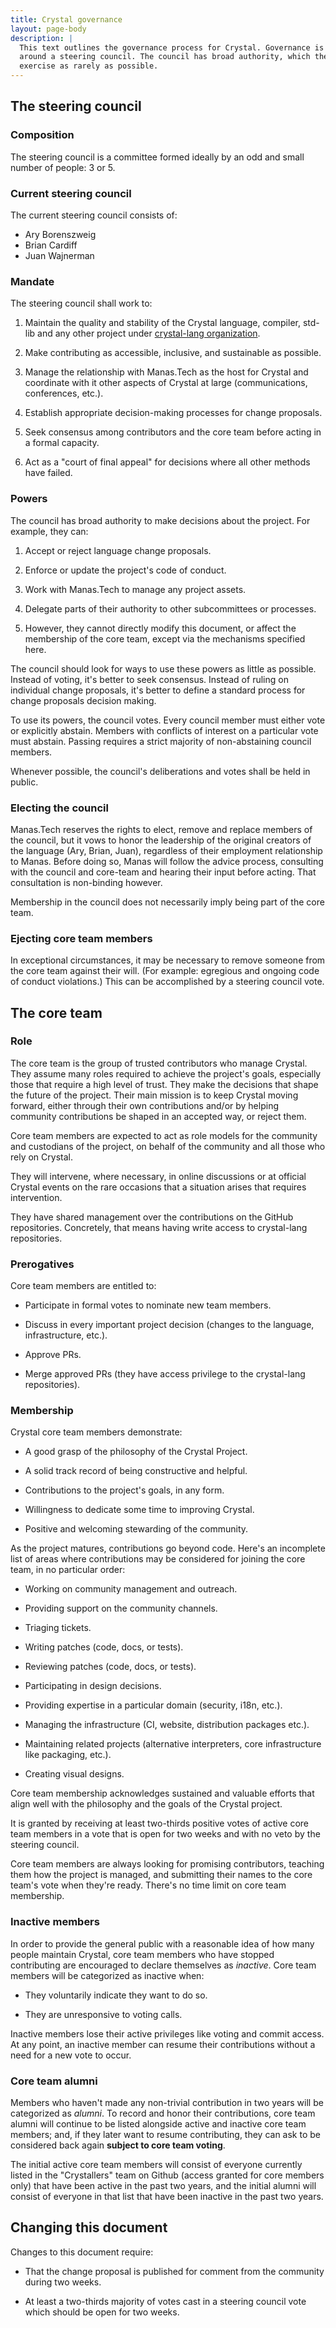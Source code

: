 ```yaml
---
title: Crystal governance
layout: page-body
description: |
  This text outlines the governance process for Crystal. Governance is based
  around a steering council. The council has broad authority, which they seek to
  exercise as rarely as possible.
---
```


## The steering council

### Composition

The steering council is a committee formed ideally by an odd and small number of
people: 3 or 5.

### Current steering council

The current steering council consists of:

- Ary Borenszweig
- Brian Cardiff
- Juan Wajnerman

### Mandate

The steering council shall work to:

1. Maintain the quality and stability of the Crystal language, compiler, std-lib
   and any other project under [crystal-lang organization](http://github.com/crystal-lang).

2. Make contributing as accessible, inclusive, and sustainable as possible.

3. Manage the relationship with Manas.Tech as the host for Crystal and
   coordinate with it other aspects of Crystal at large (communications,
   conferences, etc.).

4. Establish appropriate decision-making processes for change proposals.

5. Seek consensus among contributors and the core team before acting in a formal
   capacity.

6. Act as a "court of final appeal" for decisions where all other methods have
   failed.

### Powers

The council has broad authority to make decisions about the project.
For example, they can:

1. Accept or reject language change proposals.

2. Enforce or update the project's code of conduct.

3. Work with Manas.Tech to manage any project assets.

4. Delegate parts of their authority to other subcommittees or processes.

5. However, they cannot directly modify this document, or affect the membership
   of the core team, except via the mechanisms specified here.

The council should look for ways to use these powers as little as possible.
Instead of voting, it's better to seek consensus.
Instead of ruling on individual change proposals, it's better to define a
standard process for change proposals decision making.

To use its powers, the council votes. Every council member must either vote or
explicitly abstain. Members with conflicts of interest on a particular vote must
abstain. Passing requires a strict majority of non-abstaining council members.

Whenever possible, the council's deliberations and votes shall be held in public.

### Electing the council

Manas.Tech reserves the rights to elect, remove and replace members of the
council, but it vows to honor the leadership of the original creators of the
language (Ary, Brian, Juan), regardless of their employment relationship to
Manas. Before doing so, Manas will follow the advice process, consulting with
the council and core-team and hearing their input before acting.
That consultation is non-binding however.

Membership in the council does not necessarily imply being part of the core team.

### Ejecting core team members

In exceptional circumstances, it may be necessary to remove someone from the
core team against their will. (For example: egregious and ongoing code of
conduct violations.) This can be accomplished by a steering council vote.

## The core team

### Role

The core team is the group of trusted contributors who manage Crystal. They
assume many roles required to achieve the project's goals, especially those
that require a high level of trust. They make the decisions that shape the
future of the project. Their main mission is to keep Crystal moving forward,
either through their own contributions and/or by helping community contributions
be shaped in an accepted way, or reject them.

Core team members are expected to act as role models for the community and
custodians of the project, on behalf of the community and all those who rely on
Crystal.

They will intervene, where necessary, in online discussions or at official
Crystal events on the rare occasions that a situation arises that requires
intervention.

They have shared management over the contributions on the GitHub repositories.
Concretely, that means having write access to crystal-lang repositories.

### Prerogatives

Core team members are entitled to:

- Participate in formal votes to nominate new team members.

- Discuss in every important project decision (changes to the language,
infrastructure, etc.).

- Approve PRs.

- Merge approved PRs (they have access privilege to the crystal-lang
repositories).

### Membership

Crystal core team members demonstrate:

- A good grasp of the philosophy of the Crystal Project.

- A solid track record of being constructive and helpful.

- Contributions to the project's goals, in any form.

- Willingness to dedicate some time to improving Crystal.

- Positive and welcoming stewarding of the community.

As the project matures, contributions go beyond code. Here's an incomplete list
of areas where contributions may be considered for joining the core team, in no
particular order:

- Working on community management and outreach.

- Providing support on the community channels.

- Triaging tickets.

- Writing patches (code, docs, or tests).

- Reviewing patches (code, docs, or tests).

- Participating in design decisions.

- Providing expertise in a particular domain (security, i18n, etc.).

- Managing the infrastructure (CI, website, distribution packages etc.).

- Maintaining related projects (alternative interpreters, core infrastructure
like packaging, etc.).

- Creating visual designs.

Core team membership acknowledges sustained and valuable efforts that align well
with the philosophy and the goals of the Crystal project.

It is granted by receiving at least two-thirds positive votes of active core
team members in a vote that is open for two weeks and with no veto by the
steering council.

Core team members are always looking for promising contributors, teaching them
how the project is managed, and submitting their names to the core team's vote
when they're ready. There's no time limit on core team membership.

### Inactive members

In order to provide the general public with a reasonable idea of how many people
maintain Crystal, core team members who have stopped contributing are encouraged
to declare themselves as _inactive_. Core team members will be categorized as
inactive when:

- They voluntarily indicate they want to do so.

- They are unresponsive to voting calls.

Inactive members lose their active privileges like voting and commit access.
At any point, an inactive member can resume their contributions without a need
for a new vote to occur.

### Core team alumni

Members who haven't made any non-trivial contribution in two years will be
categorized as _alumni_. To record and honor their contributions, core team
alumni will continue to be listed alongside active and inactive core team
members; and, if they later want to resume contributing, they can ask to be
considered back again **subject to core team voting**.

The initial active core team members will consist of everyone currently listed
in the "Crystallers" team on Github (access granted for core members only) that
have been active in the past two years, and the initial alumni will consist of
everyone in that list that have been inactive in the past two years.

## Changing this document

Changes to this document require:

- That the change proposal is published for comment from the community during
two weeks.

- At least a two-thirds majority of votes cast in a steering council vote which
should be open for two weeks.
